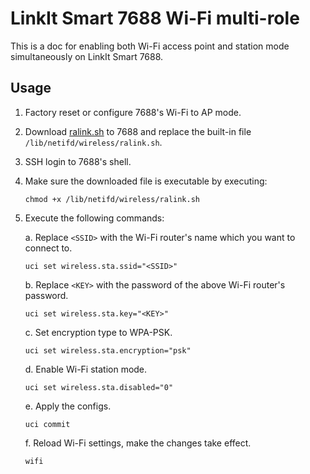 # LinkIt Smart 7688 Wi-Fi multi-role

This is a doc for enabling both Wi-Fi access point and station mode simultaneously on LinkIt Smart 7688.

## Usage

1. Factory reset or configure 7688's Wi-Fi to AP mode.

2. Download [ralink.sh](https://raw.githubusercontent.com/changyuheng/linkit-smart-7688-wifi-multi-role/master/files/lib/netifd/wireless/ralink.sh) to 7688 and replace the built-in file `/lib/netifd/wireless/ralink.sh`.

3. SSH login to 7688's shell.

4. Make sure the downloaded file is executable by executing:

    ```
    chmod +x /lib/netifd/wireless/ralink.sh
    ```

5. Execute the following commands:

    a. Replace `<SSID>` with the Wi-Fi router's name which you want to connect to.

    ```
    uci set wireless.sta.ssid="<SSID>"
    ```

    b. Replace `<KEY>` with the password of the above Wi-Fi router's password.

    ```
    uci set wireless.sta.key="<KEY>"
    ```

    c. Set encryption type to WPA-PSK.

    ```
    uci set wireless.sta.encryption="psk"
    ```

    d. Enable Wi-Fi station mode.

    ```
    uci set wireless.sta.disabled="0"
    ```

    e. Apply the configs.

    ```
    uci commit
    ```

    f. Reload Wi-Fi settings, make the changes take effect.

    ```
    wifi
    ```
